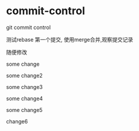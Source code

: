 # commit-control
git commit control

测试rebase 第一个提交, 使用merge合并,观察提交记录

随便修改

some change

some change2

some change3

some change4

some change5

change6
